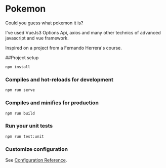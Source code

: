 # Pokemon

Could you guess what pokemon it is?

I've used VueJs3 Options Api, axios and many other technics of advanced javascript and vue framework.

Inspired on a project from a Fernando Herrera's course.

##Project setup
```
npm install
```

### Compiles and hot-reloads for development
```
npm run serve
```

### Compiles and minifies for production
```
npm run build
```

### Run your unit tests
```
npm run test:unit
```

### Customize configuration
See [Configuration Reference](https://cli.vuejs.org/config/).
